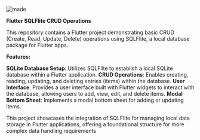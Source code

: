 ![made](https://github.com/IjaasMohamed/SQflite-CRUD/assets/96341377/de166e49-eb54-41f9-8374-4689141b7cbb)

**Flutter SQLFlite CRUD Operations**

This repository contains a Flutter project demonstrating basic CRUD (Create, Read, Update, Delete) operations using SQLFlite, a local database package for Flutter apps.

**Features:**

**SQLite Database Setup**: Utilizes SQLFlite to establish a local SQLite database within a Flutter application.
**CRUD Operations**: Enables creating, reading, updating, and deleting entries (items) within the database.
**User Interface**: Provides a user interface built with Flutter widgets to interact with the database, allowing users to add, view, edit, and delete items.
**Modal Bottom Sheet**: Implements a modal bottom sheet for adding or updating items.

This project showcases the integration of SQLFlite for managing local data storage in Flutter applications, offering a foundational structure for more complex data handling requirements

